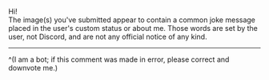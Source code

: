 Hi!  
The image(s) you've submitted appear to contain a common joke message placed in the user's custom status or about me. Those words are set by the user, not Discord, and are not any official notice of any kind.

- - -

^(I am a bot; if this comment was made in error, please correct and downvote me.)
